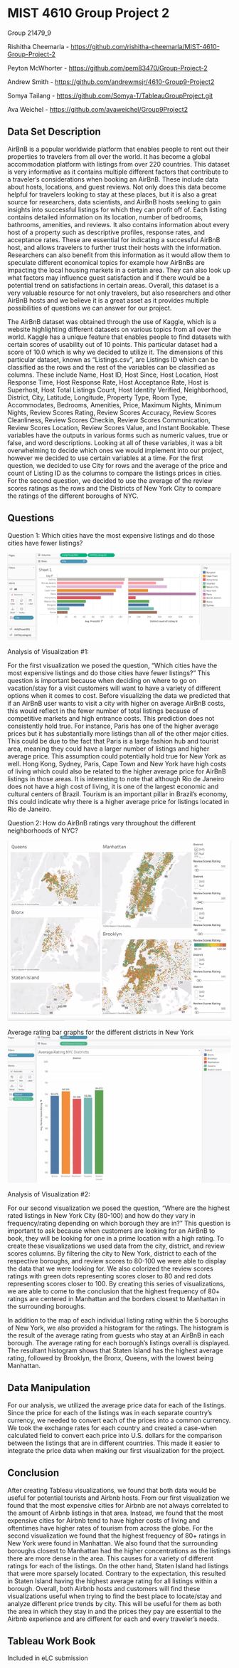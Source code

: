 
# MIST 4610 Group Project 2

Group 21479_9

Rishitha Cheemarla - https://github.com/rishitha-cheemarla/MIST-4610-Group-Project-2

Peyton McWhorter - https://github.com/pem83470/Group-Project-2

Andrew Smith - https://github.com/andrewmsjr/4610-Group9-Project2

Somya Tailang - https://github.com/Somya-T/TableauGroupProject.git

Ava Weichel - https://github.com/avaweichel/Group9Project2


## Data Set Description

AirBnB is a popular worldwide platform that enables people to rent out their properties to travelers from all over the world. It has become a global accommodation platform with listings from over 220 countries. This dataset is very informative as it contains multiple different factors that contribute to a traveler’s considerations when booking an AirBnB. These include data about hosts, locations, and guest reviews. Not only does this data become helpful for travelers looking to stay at these places, but it is also a great source for researchers, data scientists, and AirBnB hosts seeking to gain insights into successful listings for which they can profit off of. Each listing contains detailed information on its location, number of bedrooms, bathrooms, amenities, and reviews. It also contains information about every host of a property such as descriptive profiles, response rates, and acceptance rates. These are essential for indicating a successful AirBnB host, and allows travelers to further trust their hosts with the information. Researchers can also benefit from this information as it would allow them to speculate different economical topics for example how AirBnBs are impacting the local housing markets in a certain area. They can also look up what factors may influence guest satisfaction and if there would be a potential trend on satisfactions in certain areas. Overall, this dataset is a very valuable resource for not only travelers, but also researchers and other AirBnB hosts and we believe it is a great asset as it provides multiple possibilities of questions we can answer for our project.

The AirBnB dataset was obtained through the use of Kaggle, which is a website highlighting different datasets on various topics from all over the world. Kaggle has a unique feature that enables people to find datasets with certain scores of usability out of 10 points. This particular dataset had a score of 10.0 which is why we decided to utilize it. The dimensions of this particular dataset, known as “Listings.csv”, are Listings ID which can be classified as the rows and the rest of the variables can be classified as columns. These include Name, Host ID, Host Since, Host Location, Host Response Time, Host Response Rate, Host Acceptance Rate, Host is Superhost, Host Total Listings Count, Host Identity Verified, Neighborhood, District, City, Latitude, Longitude, Property Type, Room Type, Accommodates, Bedrooms, Amenities, Price, Maximum Nights, Minimum Nights, Review Scores Rating, Review Scores Accuracy, Review Scores Cleanliness, Review Scores Checkin, Review Scores Communication, Review Scores Location, Review Scores Value, and Instant Bookable. These variables have the outputs in various forms such as numeric values, true or false, and word descriptions. Looking at all of these variables, it was a bit overwhelming to decide which ones we would implement into our project, however we decided to use certain variables at a time. For the first question, we decided to use City for rows and the average of the price and count of Listing ID as the columns to compare the listings prices in cities. For the second question, we decided to use the average of the review scores ratings as the rows and the Districts of New York City to compare the ratings of the different boroughs of NYC.

## Questions

Question 1: 
Which cities have the most expensive listings and do those cities have fewer listings?

![Visual 1](https://raw.githubusercontent.com/rishitha-cheemarla/rishitha/main/visual%201.png)

Analysis of Visualization #1:

For the first visualization we posed the question, “Which cities have the most expensive listings and do those cities have fewer listings?” This question is important because when deciding on where to go on vacation/stay for a visit customers will want to have a variety of different options when it comes to cost. Before visualizing the data we predicted that if an AirBnB user wants to visit a city with higher on average AirBnB costs, this would reflect in the fewer number of total listings because of competitive markets and high entrance costs. This prediction does not consistently hold true. For instance, Paris has one of the higher average prices but it has substantially more listings than all of the other major cities. This could be due to the fact that Paris is a large fashion hub and tourist area, meaning they could have a larger number of listings and higher average price. This assumption could potentially hold true for New York as well. Hong Kong, Sydney, Paris, Cape Town and New York have high costs of living which could also be related to the higher average price for AirBnB listings in those areas. It is interesting to note that although Rio de Janeiro does not have a high cost of living, it is one of the largest economic and cultural centers of Brazil. Tourism is an important pillar in Brazil’s economy, this could indicate why there is a higher average price for listings located in Rio de Janeiro.

Question 2:
How do AirBnB ratings vary throughout the different neighborhoods of NYC? 

![Visual 2](https://raw.githubusercontent.com/rishitha-cheemarla/rishitha/main/Screen%20Shot%202023-04-27%20at%207.13.49%20PM.png)

Average rating bar graphs for the different districts in New York
![Supplementary Visual](https://raw.githubusercontent.com/rishitha-cheemarla/rishitha/main/supplementary%20visual.jpeg)

Analysis of Visualization #2:

For our second visualization we posed the question, “Where are the highest rated listings in New York City (80-100) and how do they vary in frequency/rating depending on which borough they are in?” This question is important to ask because when customers are looking for an AirBnB to book, they will be looking for one in a prime location with a high rating. To create these visualizations we used data from the city, district, and review scores columns. By filtering the city to New York, district to each of the respective boroughs, and review scores to 80-100 we were able to display the data that we were looking for. We also colorized the review scores ratings with green dots representing scores closer to 80 and red dots representing scores closer to 100. By creating this series of visualizations, we are able to come to the conclusion that the highest frequency of 80+ ratings are centered in Manhattan and the borders closest to Manhattan in the surrounding boroughs. 

In addition to the map of each individual listing rating within the 5 boroughs of New York, we also provided a histogram for the ratings. The histogram is the result of the average rating from guests who stay at an AirBnB in each borough. The average rating for each borough’s listings overall is displayed. The resultant histogram shows that Staten Island has the highest average rating, followed by Brooklyn, the Bronx, Queens, with the lowest being Manhattan. 

## Data Manipulation

For our analysis, we utilized the average price data for each of the listings. Since the price for each of the listings was in each separate country’s currency, we needed to convert each of the prices into a common currency. We took the exchange rates for each country and created a case-when calculated field to convert each price into U.S. dollars for the comparison between the listings that are in different countries. This made it easier to integrate the price data when making our first visualization for the project.
## Conclusion

After creating Tableau visualizations, we found that both data would be useful for potential tourists and Airbnb hosts. From our first visualization we found that the most expensive cities for Airbnb are not always correlated to the amount of Airbnb listings in that area. Instead, we found that the most expensive cities for Airbnb tend to have higher costs of living and oftentimes have higher rates of tourism from across the globe. For the second visualization we found that the highest frequency of 80+ ratings in New York were found in Manhattan. We also found that the surrounding boroughs closest to Manhattan had the higher concentrations as the listings there are more dense in the area. This causes for a variety of different ratings for each of the listings. On the other hand, Staten Island had listings that were more sparsely located. Contrary to the expectation, this resulted in Staten Island having the highest average rating for all listings within a borough. Overall, both Airbnb hosts and customers will find these visualizations useful when trying to find the best place to locate/stay and analyze different price trends by city. This will be useful for them as both the area in which they stay in and the prices they pay are essential to the Airbnb experience and are different for each and every traveler’s needs.
## Tableau Work Book

Included in eLC submission 